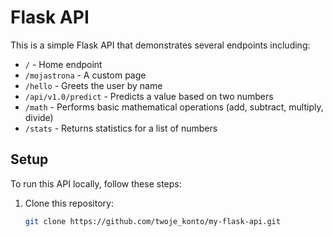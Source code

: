 # Flask API

This is a simple Flask API that demonstrates several endpoints including:
- `/` - Home endpoint
- `/mojastrona` - A custom page
- `/hello` - Greets the user by name
- `/api/v1.0/predict` - Predicts a value based on two numbers
- `/math` - Performs basic mathematical operations (add, subtract, multiply, divide)
- `/stats` - Returns statistics for a list of numbers

## Setup

To run this API locally, follow these steps:

1. Clone this repository:
   ```bash
   git clone https://github.com/twoje_konto/my-flask-api.git
